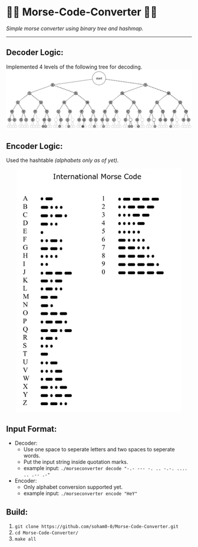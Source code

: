 # 🕵🏼 Morse-Code-Converter 🕵🏼
_Simple morse converter using binary tree and hashmap._

***
## Decoder Logic:
Implemented 4 levels of the following tree for decoding.
![Morse code tree](images/Morse_code_tree.png)

## Encoder Logic:
Used the hashtable _(alphabets only as of yet)._</br>
<p align="center"><img src = "images/morsetable.jpeg" width = "450px"></p>

## Input Format:
- Decoder:
  - Use one space to seperate letters and two spaces to seperate words.
  - Put the input string inside quotation marks.
  - example input: ```./morseconverter decode "-.- --- -. .. -.-. .... .. .-- .-"```
- Encoder:
  - Only alphabet conversion supported yet.
  - example input: ```./morseconverter encode "HeY"```

## Build:
1. ```git clone https://github.com/soham0-0/Morse-Code-Converter.git```
2. ```cd Morse-Code-Converter/```
3. ```make all```
